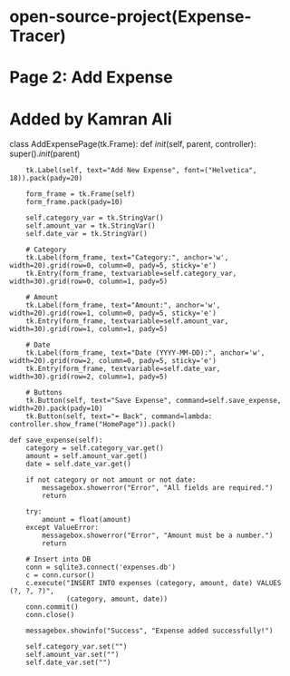 # open-source-project(Expense-Tracer)

# Page 2: Add Expense
# Added by Kamran Ali
class AddExpensePage(tk.Frame):
    def _init_(self, parent, controller):
        super()._init_(parent)

        tk.Label(self, text="Add New Expense", font=("Helvetica", 18)).pack(pady=20)

        form_frame = tk.Frame(self)
        form_frame.pack(pady=10)

        self.category_var = tk.StringVar()
        self.amount_var = tk.StringVar()
        self.date_var = tk.StringVar()

        # Category
        tk.Label(form_frame, text="Category:", anchor='w', width=20).grid(row=0, column=0, pady=5, sticky='e')
        tk.Entry(form_frame, textvariable=self.category_var, width=30).grid(row=0, column=1, pady=5)

        # Amount
        tk.Label(form_frame, text="Amount:", anchor='w', width=20).grid(row=1, column=0, pady=5, sticky='e')
        tk.Entry(form_frame, textvariable=self.amount_var, width=30).grid(row=1, column=1, pady=5)

        # Date
        tk.Label(form_frame, text="Date (YYYY-MM-DD):", anchor='w', width=20).grid(row=2, column=0, pady=5, sticky='e')
        tk.Entry(form_frame, textvariable=self.date_var, width=30).grid(row=2, column=1, pady=5)

        # Buttons
        tk.Button(self, text="Save Expense", command=self.save_expense, width=20).pack(pady=10)
        tk.Button(self, text="⬅ Back", command=lambda: controller.show_frame("HomePage")).pack()

    def save_expense(self):
        category = self.category_var.get()
        amount = self.amount_var.get()
        date = self.date_var.get()

        if not category or not amount or not date:
            messagebox.showerror("Error", "All fields are required.")
            return

        try:
            amount = float(amount)
        except ValueError:
            messagebox.showerror("Error", "Amount must be a number.")
            return

        # Insert into DB
        conn = sqlite3.connect('expenses.db')
        c = conn.cursor()
        c.execute("INSERT INTO expenses (category, amount, date) VALUES (?, ?, ?)",
                  (category, amount, date))
        conn.commit()
        conn.close()

        messagebox.showinfo("Success", "Expense added successfully!")

        self.category_var.set("")
        self.amount_var.set("")
        self.date_var.set("")


